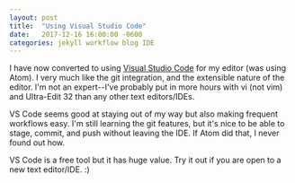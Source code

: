 ```yaml
---
layout: post
title:  "Using Visual Studio Code"
date:   2017-12-16 16:00:00 -0600
categories: jekyll workflow blog IDE
---
```


I have now converted to using [Visual Studio Code][VSCode] for my editor (was using Atom). I very much
like the git integration, and the extensible nature of the editor. I'm not an expert--I've probably put 
in more hours with vi (not vim) and Ultra-Edit 32 than any other text editors/IDEs.

VS Code seems good at staying out of my way but also making frequent workflows easy. I'm still learning
the git features, but it's nice to be able to stage, commit, and push without leaving the IDE. If Atom
did that, I never found out how.

VS Code is a free tool but it has huge value. Try it out if you are open to a new text editor/IDE. :)


[VSCode]: https://code.visualstudio.com/